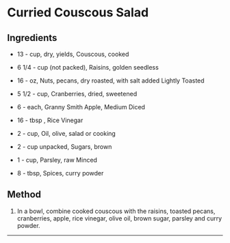 # Curried Couscous Salad

## Ingredients

- 13 - cup, dry, yields, Couscous, cooked

- 6 1/4 - cup (not packed), Raisins, golden seedless

- 16 - oz, Nuts, pecans, dry roasted, with salt added Lightly Toasted

- 5 1/2 - cup, Cranberries, dried, sweetened

- 6 - each, Granny Smith Apple, Medium Diced

- 16 - tbsp , Rice Vinegar

- 2 - cup, Oil, olive, salad or cooking

- 2 - cup unpacked, Sugars, brown

- 1 - cup, Parsley, raw Minced

- 8 - tbsp, Spices, curry powder

## Method

1. In a bowl, combine cooked couscous with the raisins, toasted pecans, cranberries, apple, rice vinegar, olive oil, brown sugar, parsley and curry powder.
---
